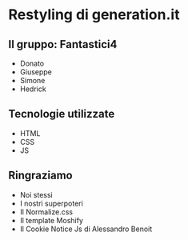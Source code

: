 #   Restyling di generation.it

##  Il gruppo: Fantastici4

-   Donato
-   Giuseppe
-   Simone
-   Hedrick

##  Tecnologie utilizzate

-   HTML
-   CSS
-   JS

##  Ringraziamo

- Noi stessi
- I nostri superpoteri
- Il Normalize.css
- Il template Moshify
- Il Cookie Notice Js di Alessandro Benoit
